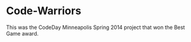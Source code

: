 Code-Warriors
=============
This was the CodeDay Minneapolis Spring 2014 project that won the Best Game award.
